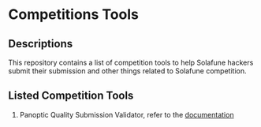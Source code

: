 # Competitions Tools

## Descriptions

This repository contains a list of competition tools to help Solafune hackers submit their submission and other things related to Solafune competition.

## Listed Competition Tools

1. Panoptic Quality Submission Validator, refer to the [documentation](/docs/competition_tools/pqs_validator.md)
